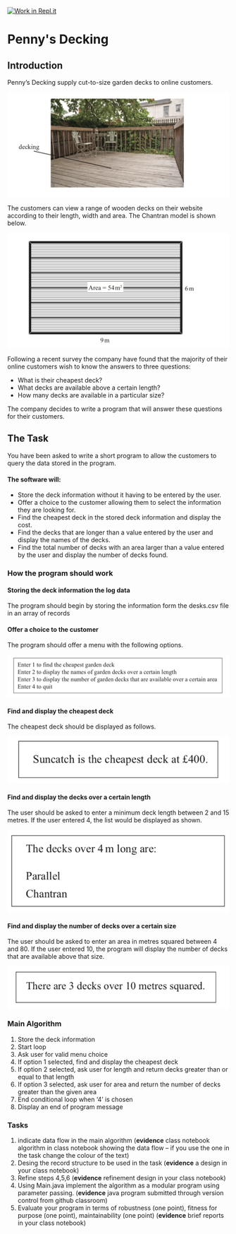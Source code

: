 [![Work in Repl.it](https://classroom.github.com/assets/work-in-replit-14baed9a392b3a25080506f3b7b6d57f295ec2978f6f33ec97e36a161684cbe9.svg)](https://classroom.github.com/online_ide?assignment_repo_id=4035549&assignment_repo_type=AssignmentRepo)
# Penny's Decking 

 

## Introduction  

Penny’s Decking supply cut-to-size garden decks to online customers.  
 
![Decking in action](Decking1.png)

The customers can view a range of wooden decks on their website according to their length, width and area. The Chantran model is shown below.  

![How to measure decking](Decking2.png)

Following a recent survey the company have found that the majority of their online customers wish to know the answers to three questions:  

* What is their cheapest deck?  
* What decks are available above a certain length?  
* How many decks are available in a particular size?  

The company decides to write a program that will answer these questions for their customers.  

## The Task 

You have been asked to write a short program to allow the customers to query the data stored in the program.  

#### The software will:  


* Store the deck information without it having to be entered by the user.  
* Offer a choice to the customer allowing them to select the information they are looking for.  
* Find the cheapest deck in the stored deck information and display the cost.  
* Find the decks that are longer than a value entered by the user and display the names of the decks.  
* Find the total number of decks with an area larger than a value entered by the user and display the number of decks found.  

### How the program should work 

 
#### Storing the deck information the log data 
 
The program should begin by storing the information form the desks.csv file in an array of records 

#### Offer a choice to the customer  

The program should offer a menu with the following options.  

![Decking interface](Decking3.png)

#### Find and display the cheapest deck  

The cheapest deck should be displayed as follows.  

![Decking cheapest](Decking4.png)
 
#### Find and display the decks over a certain length  

The user should be asked to enter a minimum deck length between 2 and 15 metres. If the user entered 4, the list would be displayed as shown.  

![Decking length](Decking5.png)

#### Find and display the number of decks over a certain size  

The user should be asked to enter an area in metres squared between 4 and 80. 
If the user entered 10, the program will display the number of decks that are available above that size.  

![Big Decking](Decking6.png)

### Main Algorithm  

1. Store the deck information  
2. Start loop  
3. Ask user for valid menu choice  
4. If option 1 selected, find and display the cheapest deck  
5. If option 2 selected, ask user for length and return decks greater than or equal to that length  
6. If option 3 selected, ask user for area and return the number of decks greater than the given area  
7. End conditional loop when ‘4’ is chosen  
8. Display an end of program message  

 
### Tasks 

1. indicate data flow in the main algorithm (**evidence** class notebook algorithm in class notebook showing the data flow – if you use the one in the task change the colour of the text) 
2. Desing the record structure to be used in the task (**evidence** a design in your class notebook) 
3. Refine steps 4,5,6 (**evidence** refinement design in your class notebook) 
4. Using Main.java implement the algorithm as a modular program using parameter passing. (**evidence** java program submitted through version control from github classroom)
5. Evaluate your program in terms of robustness (one point), fitness for purpose (one point), maintainability (one point) (**evidence** brief reports in your class notebook) 
